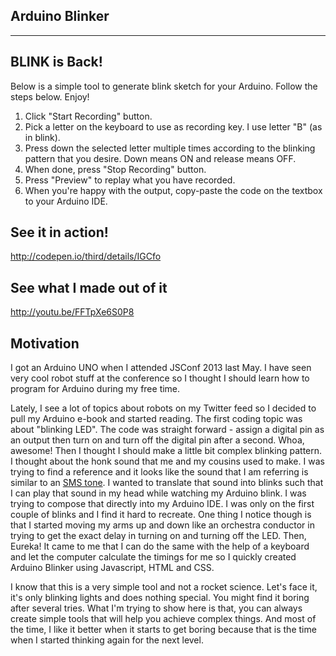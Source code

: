 Arduino Blinker
---------------

---

BLINK is Back!
--------------

Below is a simple tool to generate blink sketch for your Arduino. Follow the steps below. Enjoy!

1. Click "Start Recording" button.
2. Pick a letter on the keyboard to use as recording key. I use letter "B" (as in blink).
3. Press down the selected letter multiple times according to the blinking pattern that you desire. Down means ON and release means OFF.
4. When done, press "Stop Recording" button.
5. Press "Preview" to replay what you have recorded.
6. When you're happy with the output, copy-paste the code on the textbox to your Arduino IDE.


See it in action!
-----------------

http://codepen.io/third/details/IGCfo


See what I made out of it
-------------------------

http://youtu.be/FFTpXe6S0P8


Motivation
----------


I got an Arduino UNO when I attended JSConf 2013 last May. I have seen very cool robot stuff at the conference so I thought I should learn how to program for Arduino during my free time.

Lately, I see a lot of topics about robots on my Twitter feed so I decided to pull my Arduino e-book and started reading. The first coding topic was about "blinking LED". The code was straight forward - assign a digital pin as an output then turn on and turn off the digital pin after a second. Whoa, awesome! Then I thought I should make a little bit complex blinking pattern. I thought about the honk sound that me and my cousins used to make. I was trying to find a reference and it looks like the sound that I am referring is similar to an [SMS tone](http://www.youtube.com/watch?v=scFR4sYnVDc). I wanted to translate that sound into blinks such that I can play that sound in my head while watching my Arduino blink. I was trying to compose that directly into my Arduino IDE. I was only on the first couple of blinks and I find it hard to recreate. One thing I notice though is that I started moving my arms up and down like an orchestra conductor in trying to get the exact delay in turning on and turning off the LED. Then, Eureka! It came to me that I can do the same with the help of a keyboard and let the computer calculate the timings for me so I quickly created Arduino Blinker using Javascript, HTML and CSS. 

I know that this is a very simple tool and not a rocket science. Let's face it, it's only blinking lights and does nothing special. You might find it boring after several tries. What I'm trying to show here is that, you can always create simple tools that will help you achieve complex things. And most of the time, I like it better when it starts to get boring because that is the time when I started thinking again for the next level.

